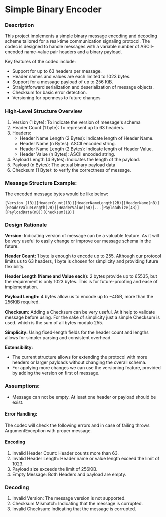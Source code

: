 # Simple Binary Encoder

### Description

This project implements a simple binary message encoding and decoding scheme tailored for a real-time communication signaling protocol. The codec is designed to handle messages with a variable number of ASCII-encoded name-value pair headers and a binary payload.

Key features of the codec include:

- Support for up to 63 headers per message.
- Header names and values are each limited to 1023 bytes.
- Support for a message payload of up to 256 KiB.
- Straightforward serialization and deserialization of message objects.
- Checksum for basic error detection.
- Versioning for openness to future changes

### High-Level Structure Overview

1. Version (1 byte): To indicate the version of meesage's schema
2. Header Count (1 byte): To represent up to 63 headers.
3. Headers:
   - Header Name Length (2 Bytes): Indicate length of Header Name.
   - Header Name (n Bytes): ASCII encoded string.
   - Header Name Length (2 Bytes): Indicate length of Header Value.
   - Header Value (n Bytes): ASCII encoded string.
4. Payload Length (4 Bytes): Indicates the length of the payload.
5. Payload (n Bytes): The actual binary payload data
6. Checksum (1 Byte): to verify the correctness of message.

### Message Structure Example:

The encoded message bytes would be like below:

    [Version (1B)][HeaderCount(1B)][HeaderNameLength(2B)][HeaderName(nB)][HeaderValueLength(2B)][HeaderValue(nB)]...[PayloadSize(4B)][PayloadData(nB)][Checksum(1B)]

### Design Rationale

<b>Version</b>:
Indicating version of message can be a valuable feature. As it will be very useful to easily change or improve our message schema in the future.

<b>Header Count:</b>
1 byte is enough to encode up to 255. Although our protocol limits us to 63 headers, 1 byte is chosen for simplicity and providing future flexibility.

<b>Header Length (Name and Value each):</b>
2 bytes provide up to 65535, but the requirement is only 1023 bytes. This is for future-proofing and ease of implementation.

<b>Payload Length:</b>
4 bytes allow us to encode up to ~4GiB, more than the 256KiB required.

<b>Checksum:</b>
Adding a Checksum can be very useful. At it help to validate message before using.
For the sake of simplicity just a simple Checksum is used. which is the sum of all bytes modulo 255.

<b>Simplicity:</b>
Using fixed-length fields for the header count and lengths allows for simpler parsing and consistent overhead.

<b>Extensibility:</b>

- The current structure allows for extending the protocol with more headers or larger payloads without changing the overall schema.
- For applying more changes we can use the versioning feature, provided by adding the version on first of message.

### Assumptions:

- Message can not be empty. At least one header or payload should be exist.

#### Error Handling:

The codec will check the following errors and in case of failing throws ArgumentException with proper message.

#### Encoding

1. Invalid Header Count: Header counts more than 63.
2. Invalid Header Length: Header name or value length exceed the limit of 1023.
3. Payload size exceeds the limit of 256KiB.
4. Empty Message: Both Headers and payload are empty.

### Decoding

1. Invalid Version: The message version is not supported.
2. Checksum Mismatch: Indicating that the message is corrupted.
3. Invalid Checksum: Indicating that the message is corrupted.

